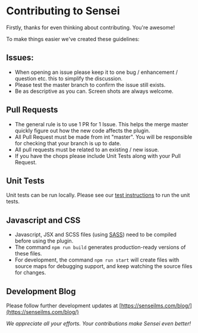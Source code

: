 Contributing to Sensei
===

Firstly, thanks for even thinking about contributing. You're awesome!

To make things easier we've created these guidelines:

## Issues:
- When opening an issue please keep it to one bug / enhancement / question etc. this to simplify the discussion.
- Please test the master branch to confirm the issue still exists. 
- Be as descriptive as you can. Screen shots are always welcome.

## Pull Requests
- The general rule is to use 1 PR for 1 Issue. This helps the merge master quickly figure out how the new code affects the plugin.
- All Pull Request must be made from int "master". You will be responsible for checking that your branch is up to date.
- All pull requests must be related to an existing / new issue.
- If you have the chops please include Unit Tests along with your Pull Request.

## Unit Tests
Unit tests can be run locally. Please see our [test instructions](https://github.com/Automattic/sensei/tree/master/tests#readme) to run the unit tests.

## Javascript and CSS
- Javascript, JSX and SCSS files (using [SASS](https://sass-lang.com/documentation/file.SASS_REFERENCE.html)) need to be compiled before using the plugin.
- The command `npm run build` generates production-ready versions of these files. 
- For development, the command `npm run start` will create files with source maps for debugging support, and keep watching the source files for changes. 


## Development Blog
Please follow further development updates at [https://senseilms.com/blog/](https://senseilms.com/blog/)


*We appreciate all your efforts. Your contributions make Sensei even better!*
